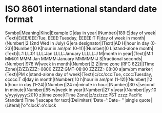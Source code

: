 
# ISO 8601 international standard date format

Symbol|Meaning|Kind|Example
D|day in year|(Number)|189
E|day of week|(Text)|E/EE/EEE:Tue, EEEE:Tuesday, EEEEE:T
F|day of week in month|(Number)|2 (2nd Wed in July)
G|era designator|(Text)|AD
H|hour in day (0-23)|(Number)|0
K|hour in am/pm (0-11)|(Number)|0
L|stand-alone month|(Text)|L:1 LL:01 LLL:Jan LLLL:January LLLLL:J
M|month in year|(Text)|M:1 MM:01 MMM:Jan MMMM:January MMMMM:J
S|fractional seconds|(Number)|978
W|week in month|(Number)|2
Z|time zone (RFC 822)|(Time Zone)|Z/ZZ/ZZZ:-0800 ZZZZ:GMT-08:00 ZZZZZ:-08:00
a|am/pm marker|(Text)|PM
c|stand-alone day of week|(Text)|c/cc/ccc:Tue, cccc:Tuesday, ccccc:T
d|day in month|(Number)|10
h|hour in am/pm (1-12)|(Number)|12
k|hour in day (1-24)|(Number)|24
m|minute in hour|(Number)|30
s|second in minute|(Number)|55
w|week in year|(Number)|27
y|year|(Number)|yy:10 y/yyy/yyyy:2010
z|time zone|(Time Zone)|z/zz/zzz:PST zzzz:Pacific Standard Time
'|escape for text|(Delimiter)|'Date=':Date=
''|single quote|(Literal)|'o''clock':o'clock
